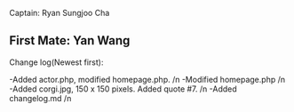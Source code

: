 Captain: Ryan Sungjoo Cha

First Mate: Yan Wang
--------------------------

Change log(Newest first):

-Added actor.php, modified homepage.php. /n
-Modified homepage.php /n
-Added corgi.jpg, 150 x 150 pixels. Added quote #7. /n
-Added changelog.md /n
